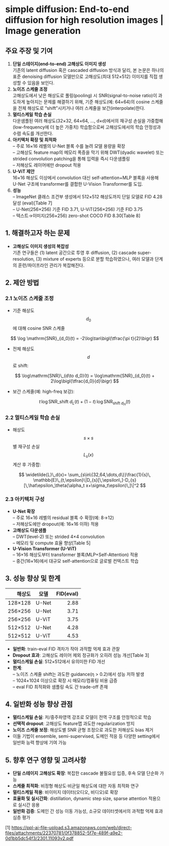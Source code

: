 # simple diffusion: End-to-end diffusion for high resolution images | Image generation

## 주요 주장 및 기여
1. **단일 스테이지(end-to-end) 고해상도 이미지 생성**  
   기존의 latent diffusion 혹은 cascaded diffusion 방식과 달리, 본 논문은 하나의 표준 denoising diffusion 모델만으로 고해상도(최대 512×512) 이미지를 직접 생성할 수 있음을 보인다.
2. **노이즈 스케줄 조정**  
   고해상도에서 낮은 해상도로 풀링(pooling) 시 SNR(signal-to-noise ratio)이 과도하게 높아지는 문제를 해결하기 위해, 기준 해상도(예: 64×64)의 cosine 스케줄을 전체 해상도로 “shift”시키거나 여러 스케줄을 보간(interpolate)한다.
3. **멀티스케일 학습 손실**  
   다운샘플된 여러 해상도(32×32, 64×64, …, d×d)에서의 재구성 손실을 가중합해(low-frequency에 더 높은 가중치) 학습함으로써 고해상도에서의 학습 안정성과 수렴 속도를 개선한다.
4. **아키텍처 확장 및 최적화**  
   – 주로 16×16 레벨의 U-Net 블록 수를 늘려 모델 용량을 확장  
   – 고해상도 feature map의 메모리 폭증을 막기 위해 DWT(dyadic wavelet) 또는 strided convolution patching을 통해 입력을 즉시 다운샘플링  
   – 저해상도 레이어에만 dropout 적용  
5. **U-ViT 제안**  
   16×16 해상도 이상에서 convolution 대신 self-attention+MLP 블록을 사용해 U-Net 구조에 transformer를 결합한 U-Vision Transformer를 도입.  
6. **성능**  
   – ImageNet 클래스 조건부 생성에서 512×512 해상도까지 단일 모델로 FID 4.28 달성 (eval)[Table 7]  
   – U-Net(256×256) 기준 FID 3.71, U-ViT(256×256) 기준 FID 3.75  
   – 텍스트→이미지(256×256) zero-shot COCO FID 8.30[Table 8]

## 1. 해결하고자 하는 문제
- **고해상도 이미지 생성의 복잡성**  
  기존 연구들은 (1) latent 공간으로 투영 후 diffusion, (2) cascade super-resolution, (3) mixture of experts 등으로 분할 학습하였으나, 여러 모델과 단계의 훈련/파이프라인 관리가 복잡해진다.

## 2. 제안 방법

### 2.1 노이즈 스케줄 조정
- 기준 해상도 $$d_0$$에 대해 cosine SNR 스케줄  

$$
    \log \mathrm{SNR}_{d_0}(t) = -2\log\tan\bigl(\tfrac{\pi t}{2}\bigr)
$$

- 전체 해상도 $$d$$로 shift:

$$
    \log\mathrm{SNR}\_{d\to d_0}(t)
    = \log\mathrm{SNR}_{d_0}(t) + 2\log\bigl(\tfrac{d_0}{d}\bigr)
$$

- 보간 스케줄(예: high-freq 보강):

$$
    t\,\log\mathrm{SNR}\_{\text{shift }d_L}(t)
    + (1-t)\,\log\mathrm{SNR}_{\text{shift }d_H}(t)
$$

### 2.2 멀티스케일 학습 손실
- 해상도 $$s\times s$$별 재구성 손실 $$L_{s}(x)$$ 계산 후 가중합:

$$
    \widetilde{L}\_d(x)=
    \sum_{s\in\{32,64,\dots,d\}}\frac{1}{s}\,
    \mathbb{E}\_{t,\epsilon}\|D_{s}[\,\epsilon\,]-D_{s}[\,\hat\epsilon_\theta(\alpha_t x+\sigma_t\epsilon)\,]\|^2
$$

### 2.3 아키텍처 구성  
- **U-Net 확장**  
  – 주로 16×16 레벨의 residual 블록 수 확장(예: 8→12)  
  – 저해상도에만 dropout(예: 16×16 이하) 적용  
- **고해상도 다운샘플**  
  – DWT(level-2) 또는 strided 4×4 convolution  
  – 메모리 및 compute 효율 향상[Table 5]
- **U-Vision Transformer (U-ViT)**  
  – 16×16 해상도부터 transformer 블록(MLP+Self-Attention) 적용  
  – 중간(16×16)에서 대규모 self-attention으로 글로벌 컨텍스트 학습

## 3. 성능 향상 및 한계

| 해상도 | 모델       | FID(eval) |
|-------:|-----------|----------:|
| 128×128 | U-Net     |    2.88  |
| 256×256 | U-Net     |    3.71  |
| 256×256 | U-ViT     |    3.75  |
| 512×512 | U-Net     |    4.28  |
| 512×512 | U-ViT     |    4.53  |

- **일반화**: train-eval FID 격차가 작아 과적합 억제 효과 관찰  
- **Dropout 효과**: 고해상도 레이어 제외 정규화가 오히려 성능 개선[Table 3]  
- **멀티스케일 손실**: 512×512에서 유의미한 FID 개선  
- **한계**:  
  – 노이즈 스케줄 shift는 과도한 guidance(η &gt; 0.2)에서 성능 저하 발생  
  – 1024×1024 이상으로 확장 시 매모리/컴퓨팅 비용 급증  
  – eval FID 최적화와 샘플링 속도 간 trade-off 존재

## 4. 일반화 성능 향상 관점
- **멀티스케일 손실**: 저/중주파영역 강조로 모델이 전역 구조를 안정적으로 학습  
- **선택적 dropout**: 고해상도 feature맵 과도한 regularization 방지  
- **노이즈 스케줄 보정**: 해상도별 SNR 균형 조정으로 과도한 저해상도 bias 제거  
- 이들 기법이 ensemble, semi-supervised, 도메인 적응 등 다양한 setting에서 일반화 능력 향상에 기여 가능

## 5. 향후 연구 영향 및 고려사항
- **단일 스테이지 고해상도 확장**: 복잡한 cascade 불필요성 입증, 후속 모델 단순화 가능  
- **스케줄 최적화**: 비정형 해상도·비균일 해상도에 대한 자동 최적화 연구  
- **멀티스케일 적용**: 비이미지 데이터(오디오, 비디오)로 확장  
- **효율화 및 실시간화**: distillation, dynamic step size, sparse attention 적용으로 실시간 응용  
- **일반화 검증**: 도메인 간 성능 이동 가능성, 소규모 데이터셋에서의 과적합 억제 효과 심층 평가

[1] https://ppl-ai-file-upload.s3.amazonaws.com/web/direct-files/attachments/22370781/0f378852-5f7e-489f-a9e2-0d1bb5dc54f3/2301.11093v2.pdf
